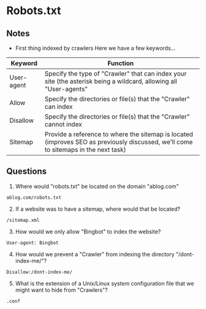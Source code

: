 # Robots.txt

## Notes
- First thing indexed by crawlers
Here we have a few keywords...

|Keyword|Function|
|-----|------|
User-agent|Specify the type of "Crawler" that can index your site (the asterisk being a wildcard, allowing all "User-agents"
Allow|Specify the directories or file(s) that the "Crawler" can index
Disallow|Specify the directories or file(s) that the "Crawler" cannot index
Sitemap|Provide a reference to where the sitemap is located (improves SEO as previously discussed, we'll come to sitemaps in the next task)


## Questions
1. Where would "robots.txt" be located on the domain "ablog.com"
```
ablog.com/robots.txt
```

2. If a website was to have a sitemap, where would that be located?
```
/sitemap.xml
```

3. How would we only allow "Bingbot" to index the website?
```
User-agent: Bingbot
```

4. How would we prevent a "Crawler" from indexing the directory "/dont-index-me/"?
```
Disallow:/dont-index-me/
```

5. What is the extension of a Unix/Linux system configuration file that we might want to hide from "Crawlers"?
```
.conf
```